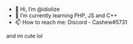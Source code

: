 - 👋 Hi, I’m @idiolize
- 🌱 I’m currently learning PHP, JS and C++
- 📫 How to reach me: 
Discord - Cashеw#5731

and im cute lol
